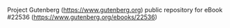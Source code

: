 Project Gutenberg (https://www.gutenberg.org) public repository for eBook #22536 (https://www.gutenberg.org/ebooks/22536)
